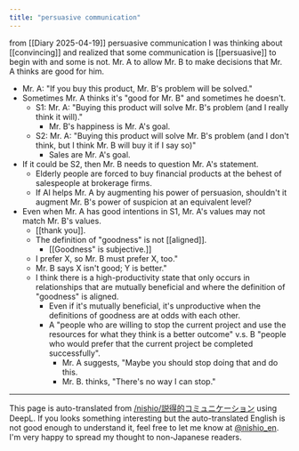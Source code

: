 ```yaml
---
title: "persuasive communication"
---
```


from  [[Diary 2025-04-19]]
persuasive communication
I was thinking about [[convincing]] and realized that some communication is [[persuasive]] to begin with and some is not.
Mr. A to allow Mr. B to make decisions that Mr. A thinks are good for him.
- Mr. A: "If you buy this product, Mr. B's problem will be solved."
- Sometimes Mr. A thinks it's "good for Mr. B" and sometimes he doesn't.
    - S1: Mr. A: "Buying this product will solve Mr. B's problem (and I really think it will)."
        - Mr. B's happiness is Mr. A's goal.
    - S2: Mr. A: "Buying this product will solve Mr. B's problem (and I don't think, but I think Mr. B will buy it if I say so)"
        - Sales are Mr. A's goal.
- If it could be S2, then Mr. B needs to question Mr. A's statement.
    - Elderly people are forced to buy financial products at the behest of salespeople at brokerage firms.
    - If AI helps Mr. A by augmenting his power of persuasion, shouldn't it augment Mr. B's power of suspicion at an equivalent level?
- Even when Mr. A has good intentions in S1, Mr. A's values may not match Mr. B's values.
    - [[thank you]].
    - The definition of "goodness" is not [[aligned]].
        - [[Goodness" is subjective.]]
    - I prefer X, so Mr. B must prefer X, too."
    - Mr. B says X isn't good; Y is better."
    - I think there is a high-productivity state that only occurs in relationships that are mutually beneficial and where the definition of "goodness" is aligned.
        - Even if it's mutually beneficial, it's unproductive when the definitions of goodness are at odds with each other.
        - A "people who are willing to stop the current project and use the resources for what they think is a better outcome" v.s. B "people who would prefer that the current project be completed successfully".
            - Mr. A suggests, "Maybe you should stop doing that and do this.
            - Mr. B. thinks, "There's no way I can stop."


---
This page is auto-translated from [/nishio/説得的コミュニケーション](https://scrapbox.io/nishio/説得的コミュニケーション) using DeepL. If you looks something interesting but the auto-translated English is not good enough to understand it, feel free to let me know at [@nishio_en](https://twitter.com/nishio_en). I'm very happy to spread my thought to non-Japanese readers.
